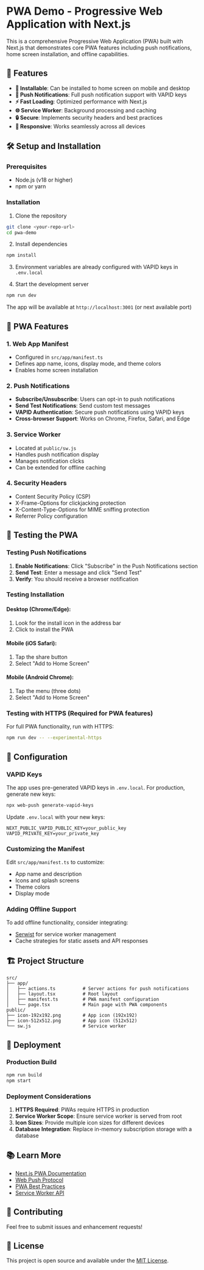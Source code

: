 # PWA Demo - Progressive Web Application with Next.js

This is a comprehensive Progressive Web Application (PWA) built with Next.js that demonstrates core PWA features including push notifications, home screen installation, and offline capabilities.

## 🚀 Features

- **📱 Installable**: Can be installed to home screen on mobile and desktop
- **🔔 Push Notifications**: Full push notification support with VAPID keys
- **⚡ Fast Loading**: Optimized performance with Next.js
- **🌐 Service Worker**: Background processing and caching
- **🔒 Secure**: Implements security headers and best practices
- **📱 Responsive**: Works seamlessly across all devices

## 🛠️ Setup and Installation

### Prerequisites

- Node.js (v18 or higher)
- npm or yarn

### Installation

1. Clone the repository
```bash
git clone <your-repo-url>
cd pwa-demo
```

2. Install dependencies
```bash
npm install
```

3. Environment variables are already configured with VAPID keys in `.env.local`

4. Start the development server
```bash
npm run dev
```

The app will be available at `http://localhost:3001` (or next available port)

## 🔑 PWA Features

### 1. Web App Manifest
- Configured in `src/app/manifest.ts`
- Defines app name, icons, display mode, and theme colors
- Enables home screen installation

### 2. Push Notifications
- **Subscribe/Unsubscribe**: Users can opt-in to push notifications
- **Send Test Notifications**: Send custom test messages
- **VAPID Authentication**: Secure push notifications using VAPID keys
- **Cross-browser Support**: Works on Chrome, Firefox, Safari, and Edge

### 3. Service Worker
- Located at `public/sw.js`
- Handles push notification display
- Manages notification clicks
- Can be extended for offline caching

### 4. Security Headers
- Content Security Policy (CSP)
- X-Frame-Options for clickjacking protection
- X-Content-Type-Options for MIME sniffing protection
- Referrer Policy configuration

## 📱 Testing the PWA

### Testing Push Notifications

1. **Enable Notifications**: Click "Subscribe" in the Push Notifications section
2. **Send Test**: Enter a message and click "Send Test"
3. **Verify**: You should receive a browser notification

### Testing Installation

#### Desktop (Chrome/Edge):
1. Look for the install icon in the address bar
2. Click to install the PWA

#### Mobile (iOS Safari):
1. Tap the share button
2. Select "Add to Home Screen"

#### Mobile (Android Chrome):
1. Tap the menu (three dots)
2. Select "Add to Home Screen"

### Testing with HTTPS (Required for PWA features)

For full PWA functionality, run with HTTPS:

```bash
npm run dev -- --experimental-https
```

## 🔧 Configuration

### VAPID Keys
The app uses pre-generated VAPID keys in `.env.local`. For production, generate new keys:

```bash
npx web-push generate-vapid-keys
```

Update `.env.local` with your new keys:
```
NEXT_PUBLIC_VAPID_PUBLIC_KEY=your_public_key
VAPID_PRIVATE_KEY=your_private_key
```

### Customizing the Manifest
Edit `src/app/manifest.ts` to customize:
- App name and description
- Icons and splash screens
- Theme colors
- Display mode

### Adding Offline Support
To add offline functionality, consider integrating:
- [Serwist](https://github.com/serwist/serwist) for service worker management
- Cache strategies for static assets and API responses

## 🏗️ Project Structure

```
src/
├── app/
│   ├── actions.ts          # Server actions for push notifications
│   ├── layout.tsx          # Root layout
│   ├── manifest.ts         # PWA manifest configuration
│   └── page.tsx            # Main page with PWA components
public/
├── icon-192x192.png        # App icon (192x192)
├── icon-512x512.png        # App icon (512x512)
└── sw.js                   # Service worker
```

## 🚀 Deployment

### Production Build
```bash
npm run build
npm start
```

### Deployment Considerations
1. **HTTPS Required**: PWAs require HTTPS in production
2. **Service Worker Scope**: Ensure service worker is served from root
3. **Icon Sizes**: Provide multiple icon sizes for different devices
4. **Database Integration**: Replace in-memory subscription storage with a database

## 📚 Learn More

- [Next.js PWA Documentation](https://nextjs.org/docs/app/guides/progressive-web-apps)
- [Web Push Protocol](https://tools.ietf.org/html/rfc8030)
- [PWA Best Practices](https://web.dev/pwa/)
- [Service Worker API](https://developer.mozilla.org/en-US/docs/Web/API/Service_Worker_API)

## 🤝 Contributing

Feel free to submit issues and enhancement requests!

## 📄 License

This project is open source and available under the [MIT License](LICENSE).
